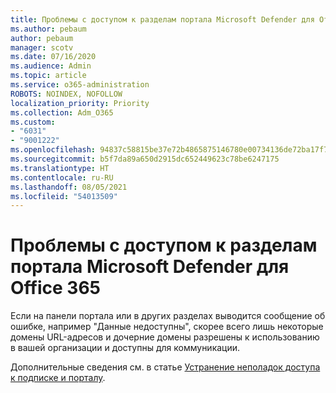 ```yaml
---
title: Проблемы с доступом к разделам портала Microsoft Defender для Office 365
ms.author: pebaum
author: pebaum
manager: scotv
ms.date: 07/16/2020
ms.audience: Admin
ms.topic: article
ms.service: o365-administration
ROBOTS: NOINDEX, NOFOLLOW
localization_priority: Priority
ms.collection: Adm_O365
ms.custom:
- "6031"
- "9001222"
ms.openlocfilehash: 94837c58815be37e72b4865875146780e00734136de72ba17f758b704a6aa3a0
ms.sourcegitcommit: b5f7da89a650d2915dc652449623c78be6247175
ms.translationtype: HT
ms.contentlocale: ru-RU
ms.lasthandoff: 08/05/2021
ms.locfileid: "54013509"
---
```

# <a name="issues-accessing-sections-of-microsoft-defender-for-office-365-portal"></a>Проблемы с доступом к разделам портала Microsoft Defender для Office 365

Если на панели портала или в других разделах выводится сообщение об ошибке, например "Данные недоступны", скорее всего лишь некоторые домены URL-адресов и дочерние домены разрешены к использованию в вашей организации и доступны для коммуникации. 

Дополнительные сведения см. в статье [Устранение неполадок доступа к подписке и порталу](/windows/security/threat-protection/microsoft-defender-atp/troubleshoot-onboarding-error-messages#data-currently-isnt-available-on-some-sections-of-the-portal).